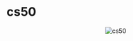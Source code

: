 # cs50

<p align="center">
  <img src="https://github.com/SAURABHSINGHDHAMI/cs50/assets/95751390/bc22f7a1-5381-4b3f-af33-272d433e381c" alt="cs50">
</p>
